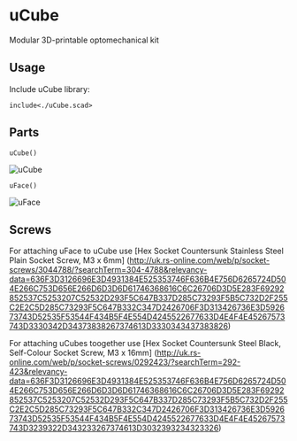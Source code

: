 # uCube
Modular 3D-printable optomechanical kit

## Usage

Include uCube library:


`include<./uCube.scad>`


## Parts

`uCube()`

![uCube](https://s4.postimg.org/khk39ekb1/Screen_Shot_2016_08_24_at_20_59_55.png)

`uFace()`

![uFace](https://s13.postimg.org/4rqwmzczr/Screen_Shot_2016_08_24_at_21_02_03.png)

## Screws
For attaching uFace to uCube use [Hex Socket Countersunk Stainless Steel Plain Socket Screw, M3 x 6mm] (http://uk.rs-online.com/web/p/socket-screws/3044788/?searchTerm=304-4788&relevancy-data=636F3D3126696E3D4931384E525353746F636B4E756D6265724D504E266C753D656E266D6D3D6D61746368616C6C26706D3D5E283F69292852537C5253207C52532D293F5C647B337D285C73293F5B5C732D2F255C2E2C5D285C73293F5C647B332C347D2426706F3D313426736E3D592673743D52535F53544F434B5F4E554D4245522677633D4E4F4E45267573743D3330342D34373838267374613D3330343437383826)

For attaching uCubes toogether use [Hex Socket Countersunk Steel Black, Self-Colour Socket Screw, M3 x 16mm] (http://uk.rs-online.com/web/p/socket-screws/0292423/?searchTerm=292-423&relevancy-data=636F3D3126696E3D4931384E525353746F636B4E756D6265724D504E266C753D656E266D6D3D6D61746368616C6C26706D3D5E283F69292852537C5253207C52532D293F5C647B337D285C73293F5B5C732D2F255C2E2C5D285C73293F5C647B332C347D2426706F3D313426736E3D592673743D52535F53544F434B5F4E554D4245522677633D4E4F4E45267573743D3239322D343233267374613D3032393234323326)
